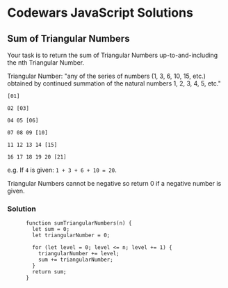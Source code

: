 # Codewars JavaScript Solutions

## Sum of Triangular Numbers

Your task is to return the sum of Triangular Numbers up-to-and-including the nth Triangular Number.

Triangular Number: "any of the series of numbers (1, 3, 6, 10, 15, etc.) obtained by continued summation of the natural numbers 1, 2, 3, 4, 5, etc."

```
[01]

02 [03]

04 05 [06]

07 08 09 [10]

11 12 13 14 [15]

16 17 18 19 20 [21]
```

e.g. If `4` is given: `1 + 3 + 6 + 10 = 20`.

Triangular Numbers cannot be negative so return 0 if a negative number is given.

### Solution

```
      function sumTriangularNumbers(n) {
        let sum = 0;
        let triangularNumber = 0;

        for (let level = 0; level <= n; level += 1) {
          triangularNumber += level;
          sum += triangularNumber;
        }
        return sum;
      }

```
